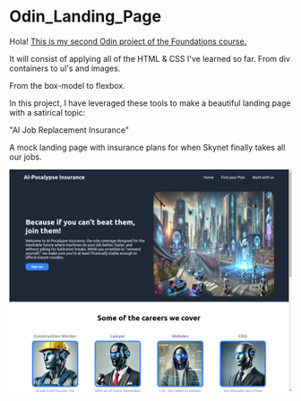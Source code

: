 # Odin_Landing_Page

Hola! [This is my second Odin project of the Foundations course.](https://mp-v99.github.io/Odin_Landing_Page/)

It will consist of applying all of the HTML & CSS I've learned so far. From div containers to ul's and images.

From the box-model to flexbox.

In this project, I have leveraged these tools to make a beautiful landing page with a satirical topic:

"AI Job Replacement Insurance"

A mock landing page with insurance plans for when Skynet finally takes all our jobs.

![Landing Page](img/screenshot)

